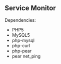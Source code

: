 Service Monitor
---------------

Dependencies:

* PHP5
* MySQL5
* php-mysql
* php-curl
* php-pear
* pear net\_ping
